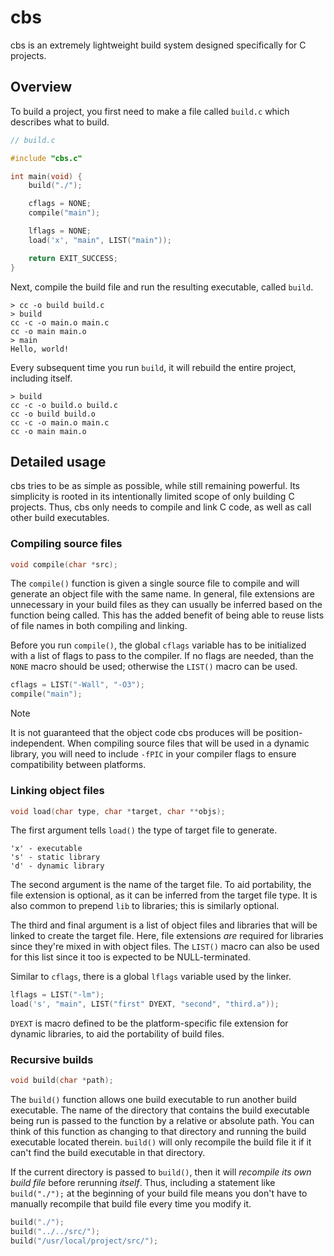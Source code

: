 # cbs

cbs is an extremely lightweight build system designed specifically for C projects. 

## Overview

To build a project, you first need to make a file called `build.c` which describes what to build.

```c
// build.c

#include "cbs.c"

int main(void) {
    build("./");

    cflags = NONE;
    compile("main");

    lflags = NONE;
    load('x', "main", LIST("main"));

    return EXIT_SUCCESS;
}
```

Next, compile the build file and run the resulting executable, called `build`.

```console
> cc -o build build.c
> build
cc -c -o main.o main.c
cc -o main main.o
> main
Hello, world!
```

Every subsequent time you run `build`, it will rebuild the entire project, including itself.

```console
> build
cc -c -o build.o build.c                                                                                                                            
cc -o build build.o
cc -c -o main.o main.c
cc -o main main.o
```

## Detailed usage
cbs tries to be as simple as possible, while still remaining powerful. Its simplicity is rooted in its intentionally limited scope of only building C projects. Thus, cbs only needs to compile and link C code, as well as call other build executables.

### Compiling source files

```c
void compile(char *src);
```

The `compile()` function is given a single source file to compile and will generate an object file with the same name. In general, file extensions are unnecessary in your build files as they can usually be inferred based on the function being called. This has the added benefit of being able to reuse lists of file names in both compiling and linking.

Before you run `compile()`, the global `cflags` variable has to be initialized with a list of flags to pass to the compiler. If no flags are needed, than the `NONE` macro should be used; otherwise the `LIST()` macro can be used.

```c
cflags = LIST("-Wall", "-O3");
compile("main");
```

> [!NOTE]
> It is not guaranteed that the object code cbs produces will be position-independent. When compiling source files that will be used in a dynamic library, you will need to include `-fPIC` in your compiler flags to ensure compatibility between platforms.

### Linking object files

```c
void load(char type, char *target, char **objs);
```

The first argument tells `load()` the type of target file to generate.

```
'x' - executable
's' - static library
'd' - dynamic library
```

The second argument is the name of the target file. To aid portability, the file extension is optional, as it can be inferred from the target file type. It is also common to prepend `lib` to libraries; this is similarly optional.

The third and final argument is a list of object files and libraries that will be linked to create the target file. Here, file extensions *are* required for libraries since they're mixed in with object files. The `LIST()` macro can also be used for this list since it too is expected to be NULL-terminated.

Similar to `cflags`, there is a global `lflags` variable used by the linker.

```c
lflags = LIST("-lm");
load('s', "main", LIST("first" DYEXT, "second", "third.a"));
```

`DYEXT` is macro defined to be the platform-specific file extension for dynamic libraries, to aid the portability of build files.

### Recursive builds

```c
void build(char *path);
```

The `build()` function allows one build executable to run another build executable. The name of the directory that contains the build executable being run is passed to the function by a relative or absolute path. You can think of this function as changing to that directory and running the build executable located therein. `build()` will only recompile the build file it if it can't find the build executable in that directory.

If the current directory is passed to `build()`, then it will *recompile its own build file* before rerunning *itself*. Thus, including a statement like `build("./");` at the beginning of your build file means you don't have to manually recompile that build file every time you modify it.

```c
build("./");
build("../../src/");
build("/usr/local/project/src/");
```
